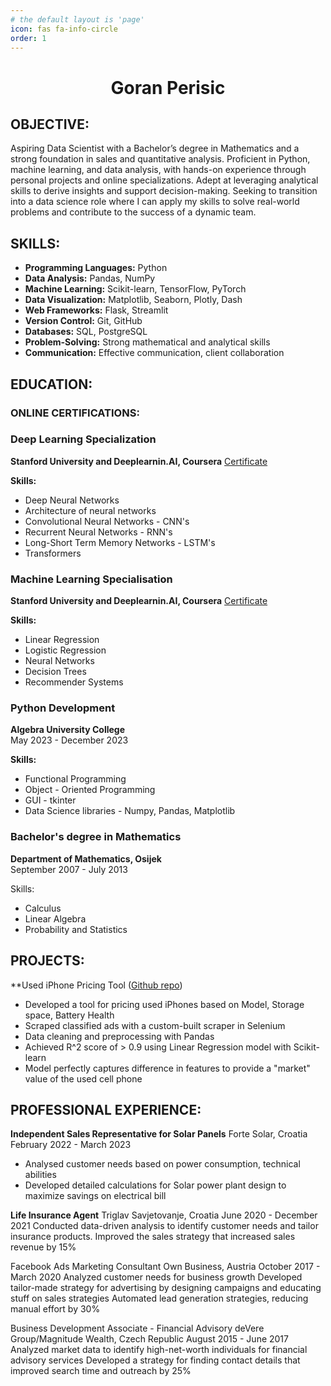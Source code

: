 ```yaml
---
# the default layout is 'page'
icon: fas fa-info-circle
order: 1
---
```


<h1 style="text-align: center;">Goran Perisic</h1>

## **OBJECTIVE:**

Aspiring Data Scientist with a Bachelor’s degree in Mathematics and a strong foundation in sales and quantitative analysis. Proficient in Python, machine learning, and data analysis, with hands-on experience through personal projects and online specializations. Adept at leveraging analytical skills to derive insights and support decision-making. Seeking to transition into a data science role where I can apply my skills to solve real-world problems and contribute to the success of a dynamic team.


## **SKILLS:**
- **Programming Languages:** Python
- **Data Analysis:** Pandas, NumPy
- **Machine Learning:** Scikit-learn, TensorFlow, PyTorch
- **Data Visualization:** Matplotlib, Seaborn, Plotly, Dash
- **Web Frameworks:** Flask, Streamlit
- **Version Control:** Git, GitHub
- **Databases:** SQL, PostgreSQL
- **Problem-Solving:** Strong mathematical and analytical skills
- **Communication:** Effective communication, client collaboration




## **EDUCATION:**

### **ONLINE CERTIFICATIONS:**
### Deep Learning Specialization  
**Stanford University and Deeplearnin.AI, Coursera**  [Certificate](https://coursera.org/share/e50e01e0fd24b809365303571277ab88)

**Skills:**
- Deep Neural Networks 
- Architecture of neural networks
- Convolutional Neural Networks - CNN's
- Recurrent Neural Networks - RNN's
- Long-Short Term Memory Networks - LSTM's
- Transformers

### Machine Learning Specialisation  
**Stanford University and Deeplearnin.AI, Coursera**  [Certificate](https://coursera.org/share/aa5b29950f2342e8bc36ccf6b88a0467)  

**Skills:**
- Linear Regression
- Logistic Regression
- Neural Networks
- Decision Trees
- Recommender Systems  



### Python Development
**Algebra University College**  
May 2023 - December 2023  

**Skills:** 
- Functional Programming
- Object - Oriented Programming
- GUI - tkinter
- Data Science libraries - Numpy, Pandas, Matplotlib  





### Bachelor's degree in Mathematics
**Department of Mathematics, Osijek**  
September 2007 - July 2013  

Skills: 
- Calculus
- Linear Algebra
- Probability and Statistics

## **PROJECTS:**

**Used iPhone Pricing Tool ([Github repo](https://github.com/ArgonIntel/used-iphone-pricing-tool))
- Developed a tool for pricing used iPhones based on Model, Storage space, Battery Health
- Scraped classified ads with a custom-built scraper in Selenium
- Data cleaning and preprocessing with Pandas
- Achieved R^2 score of > 0.9 using Linear Regression model with Scikit-learn
- Model perfectly captures difference in features to provide a "market" value of the used cell phone

## **PROFESSIONAL EXPERIENCE:**

**Independent Sales Representative for Solar Panels**
Forte Solar, Croatia  
February 2022 - March 2023
- Analysed customer needs based on power consumption, technical abilities
- Developed detailed calculations for Solar power plant design to maximize savings on electrical bill

**Life Insurance Agent**
Triglav Savjetovanje, Croatia
June 2020 - December 2021
Conducted data-driven analysis to identify customer needs and tailor insurance products.
Improved the sales strategy that increased sales revenue by 15%

Facebook Ads Marketing Consultant
Own Business, Austria
October 2017 - March 2020
Analyzed customer needs for business growth
Developed tailor-made strategy for advertising by designing campaigns and educating stuff on sales strategies
Automated lead generation strategies, reducing manual effort by 30%

Business Development Associate - Financial Advisory
deVere Group/Magnitude Wealth, Czech Republic
August 2015 - June 2017
Analyzed market data to identify high-net-worth individuals for financial advisory services
Developed a strategy for finding contact details that improved search time and outreach by 25%

